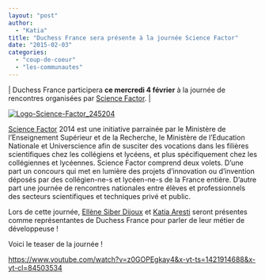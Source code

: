 ```yaml
---
layout: "post"
author: 
  - "Katia"
title: "Duchess France sera présente à la journée Science Factor"
date: "2015-02-03"
categories: 
  - "coup-de-coeur"
  - "les-communautes"
---
```


| Duchess France participera **ce mercredi 4 février** à la journée de rencontres organisées par [Science Factor](http://www.sciencefactor.fr/#1). |

[![Logo-Science-Factor_245204](/assets/2015/02/2015-02-03-duchess-france-sera-presente-a-la-journee-science-factor/Logo-Science-Factor_245204.jpg)](http://www.duchess-france.org/wp-content/uploads/2015/02/Logo-Science-Factor_245204.jpg)

[Science Factor](https://www.facebook.com/sciencefactor) 2014 est une initiative parrainée par le Ministère de l’Enseignement Supérieur et de la Recherche, le Ministère de l’Education Nationale et Universcience afin de susciter des vocations dans les filières scientifiques chez les collégiens et lycéens, et plus spécifiquement chez les collégiennes et lycéennes. Science Factor comprend deux volets. D’une part un concours qui met en lumière des projets d’innovation ou d’invention déposés par des collégien-ne-s et lycéen-ne-s de la France entière. D’autre part une journée de rencontres nationales entre élèves et professionnels des secteurs scientifiques et techniques privé et public.

Lors de cette journée, [Ellène Siber Dijoux](https://twitter.com/ellenesiber "Twitter Ellène") et [Katia Aresti](https://twitter.com/karesti "Twitter karesti") seront présentes comme représentantes de Duchess France pour parler de leur métier de développeuse !

Voici le teaser de la journée !

https://www.youtube.com/watch?v=z0GOPEgkay4&x-yt-ts=1421914688&x-yt-cl=84503534
